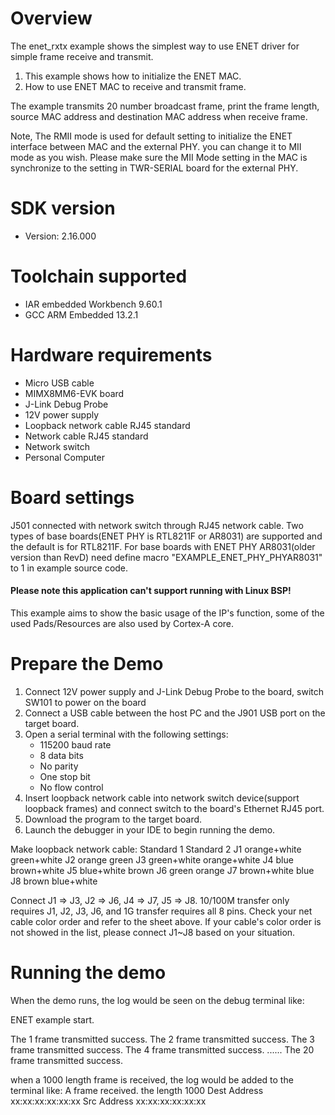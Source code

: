 Overview
========

The enet_rxtx example shows the simplest way to use ENET driver for simple 
frame receive and transmit.

1. This example shows how to initialize the ENET MAC.
2. How to use ENET MAC to receive and transmit frame.

The example transmits 20 number broadcast frame, print the frame length, source MAC address
and destination MAC address when receive frame.

Note, The RMII mode is used for default setting to initialize the ENET interface between MAC and the external PHY. you
can change it to MII mode as you wish. Please make sure the MII Mode setting in the MAC is synchronize to the setting
in TWR-SERIAL board for the external PHY.

SDK version
===========
- Version: 2.16.000

Toolchain supported
===================
- IAR embedded Workbench  9.60.1
- GCC ARM Embedded  13.2.1

Hardware requirements
=====================
- Micro USB cable
- MIMX8MM6-EVK board
- J-Link Debug Probe
- 12V power supply
- Loopback network cable RJ45 standard
- Network cable RJ45 standard
- Network switch
- Personal Computer

Board settings
==============
J501 connected with network switch through RJ45 network cable.
Two types of base boards(ENET PHY is RTL8211F or AR8031) are supported and the default is for RTL8211F. For base boards with 
ENET PHY AR8031(older version than RevD) need define macro "EXAMPLE_ENET_PHY_PHYAR8031" to 1 in example source code.

#### Please note this application can't support running with Linux BSP! ####
This example aims to show the basic usage of the IP's function, some of the used Pads/Resources are also used by Cortex-A core.


Prepare the Demo
================
1.  Connect 12V power supply and J-Link Debug Probe to the board, switch SW101 to power on the board
2.  Connect a USB cable between the host PC and the J901 USB port on the target board.
3.  Open a serial terminal with the following settings:
    - 115200 baud rate
    - 8 data bits
    - No parity
    - One stop bit
    - No flow control
4.  Insert loopback network cable into network switch device(support loopback frames) and connect switch to the board's Ethernet RJ45 port.
5.  Download the program to the target board.
6.  Launch the debugger in your IDE to begin running the demo.

Make loopback network cable:
      Standard 1         Standard 2
J1    orange+white       green+white
J2    orange             green
J3    green+white        orange+white
J4    blue               brown+white
J5    blue+white         brown
J6    green              orange
J7    brown+white        blue
J8    brown              blue+white

Connect J1 => J3, J2 => J6, J4 => J7, J5 => J8. 10/100M transfer only requires J1, J2, J3, J6, and 1G transfer requires all 8 pins.
Check your net cable color order and refer to the sheet above. If your cable's color order is not showed in the list,
please connect J1~J8 based on your situation.

Running the demo
================
When the demo runs, the log would be seen on the debug terminal like:

ENET example start.

The 1 frame transmitted success.
The 2 frame transmitted success.
The 3 frame transmitted success.
The 4 frame transmitted success.
......
The 20 frame transmitted success.

when a 1000 length frame is received, the log would be added to the terminal like:
A frame received. the length 1000 Dest Address xx:xx:xx:xx:xx:xx Src Address xx:xx:xx:xx:xx:xx
